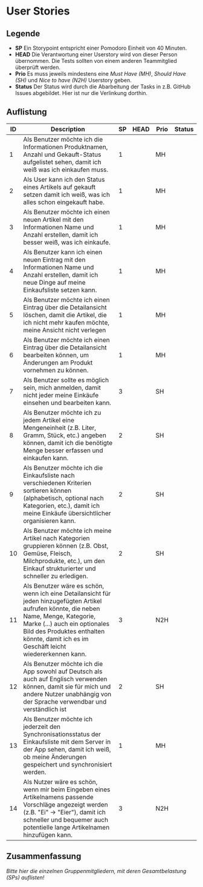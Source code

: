 # User Stories

## Legende

- **SP** Ein Storypoint entspricht einer Pomodoro Einheit von 40 Minuten.
- **HEAD** Die Verantwortung einer Userstory wird von dieser Person übernommen. Die Tests sollten von einem anderen Teammitglied überprüft werden.
- **Prio** Es muss jeweils mindestens eine *Must Have (MH)*, *Should Have (SH)* und *Nice to have (N2H)* Userstory geben.
- **Status** Der Status wird durch die Abarbeitung der Tasks in z.B. GitHub Issues abgebildet. Hier ist nur die Verlinkung dorthin.

## Auflistung

| ID  | Description                                                                                                                                                                                                                                                          | SP  | HEAD | Prio | Status |
| --- | -------------------------------------------------------------------------------------------------------------------------------------------------------------------------------------------------------------------------------------------------------------------- | --- | ---- | ---- | ------ |
| 1   | Als Benutzer möchte ich die Informationen Produktnamen, Anzahl und Gekauft-Status aufgelistet sehen, damit ich weiß was ich einkaufen muss.                                                                                                                          | 1   |      | MH   |        |
| 2   | Als User kann ich den Status eines Artikels auf gekauft setzen damit ich weiß, was ich alles schon eingekauft habe.                                                                                                                                                  | 1   |      | MH   |        |
| 3   | Als Benutzer möchte ich einen neuen Artikel mit den Informationen Name und Anzahl erstellen, damit ich besser weiß, was ich einkaufe.                                                                                                                                | 1   |      | MH   |        |
| 4   | Als Benutzer kann ich einen neuen Eintrag mit den Informationen Name und Anzahl erstellen, damit ich neue Dinge auf meine Einkaufsliste setzen kann.                                                                                                                 | 1   |      | MH   |        |
| 5   | Als Benutzer möchte ich einen Eintrag über die Detailansicht löschen, damit die Artikel, die ich nicht mehr kaufen möchte, meine Ansicht nicht verlegen                                                                                                              | 1   |      | MH   |        |
| 6   | Als Benutzer möchte ich einen Eintrag über die Detailansicht bearbeiten können, um Änderungen am Produkt vornehmen zu können.                                                                                                                                        | 1   |      | MH   |        |
| 7   | Als Benutzer sollte es möglich sein, mich anmelden, damit nicht jeder meine Einkäufe einsehen und bearbeiten kann.                                                                                                                                                   | 3   |      | SH   |        |
| 8   | Als Benutzer möchte ich zu jedem Artikel eine Mengeneinheit (z.B. Liter, Gramm, Stück, etc.) angeben können, damit ich die benötigte Menge besser erfassen und einkaufen kann.                                                                                       | 2   |      | SH   |        |
| 9   | Als Benutzer möchte ich die Einkaufsliste nach verschiedenen Kriterien sortieren können (alphabetisch, optional nach Kategorien, etc.), damit ich meine Einkäufe übersichtlicher organisieren kann.                                                                  | 2   |      | SH   |        |
| 10  | Als Benutzer möchte ich meine Artikel nach Kategorien gruppieren können (z.B. Obst, Gemüse, Fleisch, Milchprodukte, etc.), um den Einkauf strukturierter und schneller zu erledigen.                                                                                 | 2   |      | SH   |        |
| 11  | Als Benutzer wäre es schön, wenn ich eine Detailansicht für jeden hinzugefügten Artikel aufrufen könnte, die neben Name, Menge, Kategorie, Marke (...) auch ein optionales Bild des Produktes enthalten könnte, damit ich es im Geschäft leicht wiedererkennen kann. | 3   |      | N2H  |        |
| 12  | Als Benutzer möchte ich die App sowohl auf Deutsch als auch auf Englisch verwenden können, damit sie für mich und andere Nutzer unabhängig von der Sprache verwendbar und verständlich ist                                                                           | 2   |      | SH   |        |
| 13  | Als Benutzer möchte ich jederzeit den Synchronisationsstatus der Einkaufsliste mit dem Server in der App sehen, damit ich weiß, ob meine Änderungen gespeichert und synchronisiert werden.                                                                           | 1   |      | MH   |        |
| 14  | Als Nutzer wäre es schön, wenn mir beim Eingeben eines Artikelnamens passende Vorschläge angezeigt werden (z.B. "Ei" -> "Eier"), damit ich schneller und bequemer auch potentielle lange Artikelnamen hinzufügen kann.                                               | 3   |      | N2H  |        |
 

## Zusammenfassung

*Bitte hier die einzelnen Gruppenmitgliedern, mit deren Gesamtbelastung (SPs) auflisten!*
